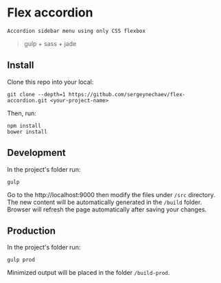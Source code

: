 # Flex accordion
	Accordion sidebar menu using only CSS flexbox
> gulp + sass + jade


## Install

Clone this repo into your local:
```shell
git clone --depth=1 https://github.com/sergeynechaev/flex-accordion.git <your-project-name>
```

Then, run:
```shell
npm install
bower install
```


## Development

In the project's folder run:
```shell
gulp
```

Go to the http://localhost:9000 then modify the files under `/src` directory. The new content will be automatically generated in the `/build` folder. 
Browser will refresh the page automatically after saving your changes.


## Production

In the project's folder run:
```shell
gulp prod
```

Minimized output will be placed in the folder `/build-prod`.

